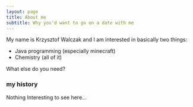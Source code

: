 ```yaml
---
layout: page
title: About me
subtitle: Why you'd want to go on a date with me
---
```


My name is Krzysztof Walczak and I am interested in basically two things:

- Java programming (especially minecraft)
- Chemistry (all of it)

What else do you need?

### my history

Nothing Interesting to see here...